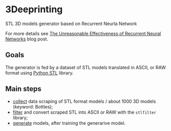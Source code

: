 # 3Deeprinting
STL 3D models generator based on Recurrent Neurla Network

For more details see [The Unreasonable Effectiveness of Recurrent Neural Networks](http://karpathy.github.io/2015/05/21/rnn-effectiveness/) blog post.

## Goals

The generator is fed by a dataset of STL models translated in ASCII, or RAW
format using [Python STL](http://python-stl.readthedocs.io/en/latest/) library.

## Main steps

- [collect](collect/) data scraping of STL format models / about 1000 3D models (keyword: Bottles);
- [filter](filter/) and convert scraped STL into ASCII or RAW with the `stlfilter` library;
- [generate](generate/) models, after training the generarive model.
